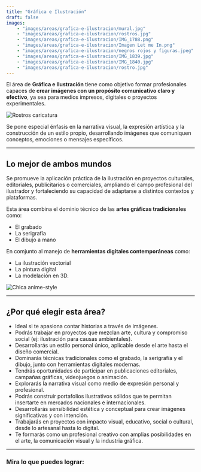 ```yaml
---
title: "Gráfica e Ilustración"
draft: false
images:
    - "images/areas/grafica-e-ilustracion/mural.jpg"
    - "images/areas/grafica-e-ilustracion/rostros.jpg"
    - "images/areas/grafica-e-ilustracion/IMG_1788.png"
    - "images/areas/grafica-e-ilustracion/Imagen Let me In.png"
    - "images/areas/grafica-e-ilustracion/negros rojos y figuras.jpeg"
    - "images/areas/grafica-e-ilustracion/IMG_1839.jpg"
    - "images/areas/grafica-e-ilustracion/IMG_1840.jpg"
    - "images/areas/grafica-e-ilustracion/rostro.jpg"
---
```


El área de **Gráfica e Ilustración** tiene como objetivo formar profesionales capaces de **crear imágenes con un propósito comunicativo claro y efectivo**, ya sea para medios impresos, digitales o proyectos experimentales.

<!--more-->


![Rostros caricatura](/FAD-WebPage/images/areas/grafica-e-ilustracion/rostros.jpg)

Se pone especial énfasis en la narrativa visual, la expresión artística y la construcción de un estilo propio, desarrollando imágenes que comuniquen conceptos, emociones o mensajes específicos.

---

## Lo mejor de ambos mundos
Se promueve la aplicación práctica de la ilustración en proyectos culturales, editoriales, publicitarios o comerciales, ampliando el campo profesional del ilustrador y fortaleciendo su capacidad de adaptarse a distintos contextos y plataformas.

Esta área combina el dominio técnico de las **artes gráficas tradicionales** como: 
- El grabado
- La serigrafía 
- El dibujo a mano 

En comjunto al manejo de **herramientas digitales contemporáneas** como: 
- La ilustración vectorial
- La pintura digital
- La modelación en 3D.

![Chica anime-style](/FAD-WebPage/images/areas/grafica-e-ilustracion/chica.png)

---

## ¿Por qué elegir esta área?

*   Ideal si te apasiona contar historias a través de imágenes.
*   Podrás trabajar en proyectos que mezclan arte, cultura y compromiso social (ej: ilustración para causas ambientales).
*   Desarrollarás un estilo personal único, aplicable desde el arte hasta el diseño comercial.
*   Dominarás técnicas tradicionales como el grabado, la serigrafía y el dibujo, junto con herramientas digitales modernas.
*   Tendrás oportunidades de participar en publicaciones editoriales, campañas gráficas, videojuegos o animación.
*   Explorarás la narrativa visual como medio de expresión personal y profesional.
*   Podrás construir portafolios ilustrativos sólidos que te permitan insertarte en mercados nacionales e internacionales.
*   Desarrollarás sensibilidad estética y conceptual para crear imágenes significativas y con intención.
*   Trabajarás en proyectos con impacto visual, educativo, social o cultural, desde lo artesanal hasta lo digital.
*   Te formarás como un profesional creativo con amplias posibilidades en el arte, la comunicación visual y la industria gráfica.

---

###  Mira lo que puedes lograr: